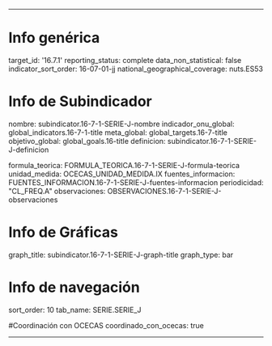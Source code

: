 ---

# Info genérica
target_id: '16.7.1'
reporting_status: complete
data_non_statistical: false
indicator_sort_order: 16-07-01-jj
national_geographical_coverage: nuts.ES53

# Info de Subindicador
nombre: subindicator.16-7-1-SERIE-J-nombre
indicador_onu_global: global_indicators.16-7-1-title
meta_global: global_targets.16-7-title
objetivo_global: global_goals.16-title
definicion: subindicator.16-7-1-SERIE-J-definicion

formula_teorica: FORMULA_TEORICA.16-7-1-SERIE-J-formula-teorica
unidad_medida: OCECAS_UNIDAD_MEDIDA.IX
fuentes_informacion: FUENTES_INFORMACION.16-7-1-SERIE-J-fuentes-informacion
periodicidad: "CL_FREQ.A"
observaciones: OBSERVACIONES.16-7-1-SERIE-J-observaciones

# Info de Gráficas
graph_title: subindicator.16-7-1-SERIE-J-graph-title
graph_type: bar

# Info de navegación
sort_order: 10
tab_name: SERIE.SERIE_J

#Coordinación con OCECAS
coordinado_con_ocecas: true

---